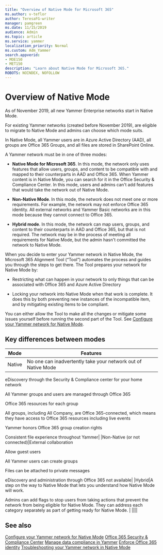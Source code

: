 ```yaml
---
title: "Overview of Native Mode for Microsoft 365"
ms.author: v-teflor
author: TeresaFG-writer
manager: pamgreen
ms.date: 11/15/2019
audience: Admin
ms.topic: article
ms.service: yammer
localization_priority: Normal
ms.custom: Adm_Yammer
search.appverid: 
- MOE150
- MET150
description: "Learn about Native Mode for Microsoft 365."
ROBOTS: NOINDEX, NOFOLLOW 
---
```

# Overview of Native Mode

As of November 2019, all new Yammer Enterprise networks start in Native Mode.

For existing Yammer networks (created before November 2019), are eligible to migrate to Native Mode and admins can choose which mode suits.

In Native Mode, all Yammer users are in Azure Active Directory (AAD), all groups are Office 365 Groups, and all files are stored in SharePoint Online.

A Yammer network must be in one of three modes:

- **Native Mode for Microsoft 365**. In this mode, the network only uses features that allow users, groups, and content to be compatible with and mapped to their counterparts in AAD and Office 365.
  When Yammer content is in Native Mode, you can search for it in the Office Security & Compliance Center.
  In this mode, users and admins can't add features that would take the network out of Native Mode.

- **Non-Native Mode**. In this mode, the network does not meet one or more requirements. For example, the network may not enforce Office 365 identity. All external networks and Yammer Basic networks are in this mode because they cannot connect to Office 365.

- **Hybrid mode**. In this mode, the network can map users, groups, and content to their counterparts in AAD and Office 365, but that is not required. The network may be in the process of meeting all requirements for Native Mode, but the admin hasn't committed the network to Native Mode.

When you decide to enter your Yammer network in Native Mode, the Microsoft 365 Alignment Tool (“Tool”) automates the process and guides you through the steps to get there. The Tool prepares your network for Native Mode by:

- Restricting what can happen in your network to only things that can be associated with Office 365 and Azure Active Directory

- Locking your network into Native Mode when that work is complete. It does this by both preventing new instances of the incompatible item, and by mitigating existing items to be compliant.

 You can either allow the Tool to make all the changes or mitigate some issues yourself before running the second part of the Tool. See [Configure your Yammer network for Native Mode](native-mode.com).

## Key differences between modes

|Mode|Features|
|----|--------|
|Native|No one can inadvertently take your network out of Native Mode

eDiscovery through the Security & Compliance center for your home network

All Yammer groups and users are managed through Office 365

Office 365 resources for each group

All groups, including All Company, are Office 365-connected, which means they have access to Office 365 resources including live events

Yammer honors Office 365 group creation rights

Consistent file experience throughout Yammer|
|Non-Native (or not connected)|External collaboration

Allow guest users

All Yammer users can create groups

Files can be attached to private messages

eDiscovery and administration through Office 365 not available|
|Hybrid|A step on the way to Native Mode that lets you understand how Native Mode will work.

Admins can add flags to stop users from taking actions that prevent the network from being eligible for Native Mode. They can address each category separately as part of getting ready for Native Mode.
|
||||

## See also

[Configure your Yammer network for Native Mode](native-mode.md)
[Office 365 Security & Compliance Center](https://go.microsoft.com/fwlink/?linkid=2111321)
[Manage data compliance in Yammer](manage-data-compliance.md)
[Enforce Office 365 identity](enforce-office-365-identity.md)
[Troubleshooting your Yammer network in Native Mode](troubleshoot-native-mode.md)
